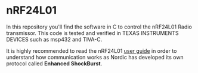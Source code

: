 # nRF24L01
In this repository you'll find the software in C to control the nRF24L01 Radio transmissor. This code is tested and verified in TEXAS INSTRUMENTS DEVICES such as msp432 and TIVA-C.

It is highly recommended to read the nRF24L01 [user guide](https://www.sparkfun.com/datasheets/Components/SMD/nRF24L01Pluss_Preliminary_Product_Specification_v1_0.pdf) in order to understand how communication works as Nordic has developed its own protocol called **Enhanced ShockBurst**.
